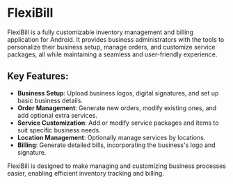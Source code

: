 # FlexiBill

FlexiBill is a fully customizable inventory management and billing application for Android. It provides business administrators with the tools to personalize their business setup, manage orders, and customize service packages, all while maintaining a seamless and user-friendly experience.

## Key Features:
- **Business Setup**: Upload business logos, digital signatures, and set up basic business details.
- **Order Management**: Generate new orders, modify existing ones, and add optional extra services.
- **Service Customization**: Add or modify service packages and items to suit specific business needs.
- **Location Management**: Optionally manage services by locations.
- **Billing**: Generate detailed bills, incorporating the business's logo and signature.

FlexiBill is designed to make managing and customizing business processes easier, enabling efficient inventory tracking and billing.
